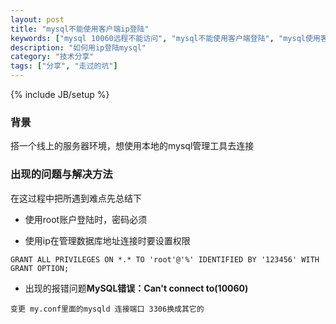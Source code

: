 ```yaml
---
layout: post
title: "mysql不能使用客户端ip登陆"
keywords: ["mysql 10060远程不能访问", "mysql不能使用客户端登陆", "mysql使用客户端ip登陆"]
description: "如何用ip登陆mysql"
category: "技术分享"
tags: ["分享", "走过的坑"]
---
```

{% include JB/setup %}

### 背景
搭一个线上的服务器环境，想使用本地的mysql管理工具去连接

### 出现的问题与解决方法
在这过程中把所遇到难点先总结下

* 使用root账户登陆时，密码必须

* 使用ip在管理数据库地址连接时要设置权限

```
GRANT ALL PRIVILEGES ON *.* TO 'root'@'%' IDENTIFIED BY '123456' WITH GRANT OPTION;
```

* 出现的报错问题**MySQL错误：Can't connect to(10060)**

```
变更 my.conf里面的mysqld 连接端口 3306换成其它的
```